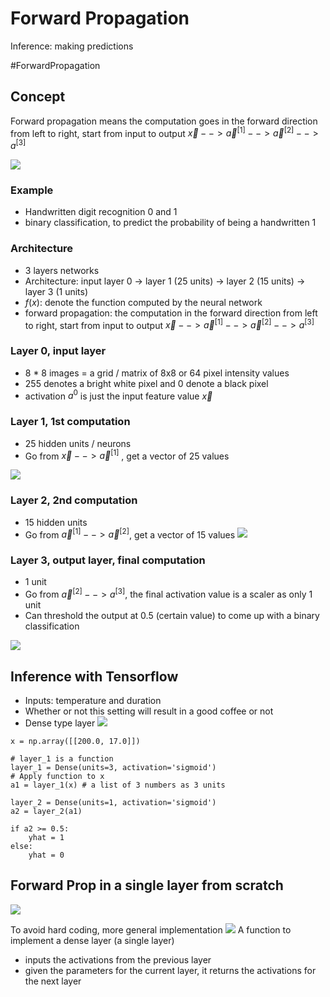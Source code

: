 # Forward Propagation
Inference: making predictions

#ForwardPropagation 

## Concept
Forward propagation means the computation goes in the forward direction from left to right, start from input to output $\vec{x} --> \vec{a}^{[1]} --> \vec{a}^{[2]} --> a^{[3]}$

![](Pasted%20image%2020221212144551.png)

### Example
- Handwritten digit recognition 0 and 1
- binary classification, to predict the probability of being a handwritten 1

### Architecture
- 3 layers networks
- Architecture: input layer 0 -> layer 1 (25 units) -> layer 2 (15 units) -> layer 3 (1 units)
- $f(x)$: denote the function computed by the neural network
- forward propagation: the computation in the forward direction from left to right, start from input to output $\vec{x} --> \vec{a}^{[1]} --> \vec{a}^{[2]} --> a^{[3]}$

### Layer 0, input layer
- 8 * 8 images = a grid / matrix of 8x8 or 64 pixel intensity values
- 255 denotes a bright white pixel and 0 denote a black pixel
- activation $a^0$ is just the input feature value $\vec{x}$ 

### Layer 1, 1st computation
- 25 hidden units / neurons
- Go from $\vec{x} --> \vec{a}^{[1]}$ ,  get a vector of 25 values

![](Pasted%20image%2020221212142621.png)

### Layer 2,  2nd computation
- 15 hidden units
- Go from $\vec{a}^{[1]} --> \vec{a}^{[2]}$, get a vector of 15 values
![](Pasted%20image%2020221212142913.png)

### Layer 3, output layer, final computation 
- 1 unit
- Go from $\vec{a}^{[2]} --> a^{[3]}$, the final activation value is a scaler as only 1 unit
- Can threshold the output at 0.5 (certain value) to come up with a binary classification

![](Pasted%20image%2020221212142940.png) 

## Inference with Tensorflow
- Inputs: temperature and duration
- Whether or not this setting will result in a good coffee or not
- Dense type layer
![](Pasted%20image%2020221212154022.png)

```
x = np.array([[200.0, 17.0]])

# layer_1 is a function
layer_1 = Dense(units=3, activation='sigmoid')
# Apply function to x
a1 = layer_1(x) # a list of 3 numbers as 3 units

layer_2 = Dense(units=1, activation='sigmoid')
a2 = layer_2(a1)

if a2 >= 0.5:
	yhat = 1
else:
	yhat = 0
```


## Forward Prop in a single layer from scratch
![](Pasted%20image%2020221213112417.png)

To avoid hard coding, more general implementation
![](Pasted%20image%2020221213113133.png)
A function to implement a dense layer (a single layer)
- inputs the activations from the previous layer
- given the parameters for the current layer, it returns the activations for the next layer





